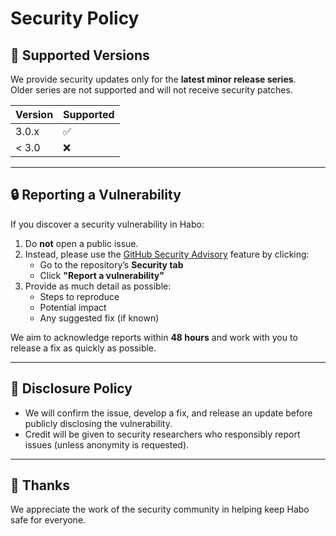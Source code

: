 # Security Policy

## 📌 Supported Versions
We provide security updates only for the **latest minor release series**.  
Older series are not supported and will not receive security patches.

| Version | Supported |
|---------|-----------|
| 3.0.x   | ✅ |
| < 3.0   | ❌ |

---

## 🔒 Reporting a Vulnerability
If you discover a security vulnerability in Habo:

1. Do **not** open a public issue.  
2. Instead, please use the [GitHub Security Advisory](https://docs.github.com/en/code-security/security-advisories/repository-security-advisories/creating-a-repository-security-advisory) feature by clicking:  
   - Go to the repository’s **Security tab**  
   - Click **"Report a vulnerability"**  
3. Provide as much detail as possible:
   - Steps to reproduce
   - Potential impact
   - Any suggested fix (if known)

We aim to acknowledge reports within **48 hours** and work with you to release a fix as quickly as possible.

---

## 🤝 Disclosure Policy
- We will confirm the issue, develop a fix, and release an update before publicly disclosing the vulnerability.  
- Credit will be given to security researchers who responsibly report issues (unless anonymity is requested).  

---

## 🙏 Thanks
We appreciate the work of the security community in helping keep Habo safe for everyone.
